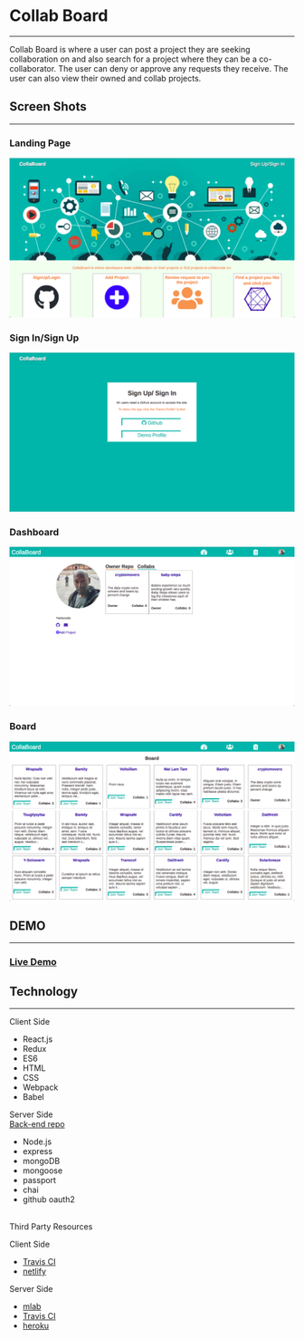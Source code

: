 <h1>Collab Board</h1>
<hr>
Collab Board is where a user can post a project they are seeking collaboration on and also search for a project where they can be a co-collaborator. The user can deny or approve any requests they receive. The user can also view their owned and collab projects.

<h2>Screen Shots</h2>
<hr>
<h3>Landing Page</h3>
<img src="screenshots/landingscreen.png">
<h3>Sign In/Sign Up</h3>
<img src="screenshots/authoscreen.png">
<h3>Dashboard</h3>
<img src="screenshots/dashboard.png">
<h3>Board</h3>
<img src="screenshots/board.png">
<h2>DEMO</h2>
<hr>
<h3><a href="https://zealous-joliot-ccbd2b.netlify.com" target="_blank">Live Demo</a></h3>

<h2>Technology</h2>
<hr>
Client Side
<ul>
	<li>React.js</li>
	<li>Redux</li>
	<li>ES6</li>
	<li>HTML</li>
	<li>CSS</li>
	<li>Webpack</li>
	<li>Babel</li>
</ul>

Server Side
<br>
<a href="https://github.com/Hartecode/collab-board-backend" target="_blank">Back-end repo</a>
<ul>
	<li>Node.js</li>
	<li>express</li>
	<li>mongoDB</li>
	<li>mongoose</li>
	<li>passport</li>
	<li>chai</li>
	<li>github oauth2</li>
</ul>
<br>
Third Party Resources 

Client Side
<ul>
	<li><a href="https://travis-ci.org/" target="_blank">Travis CI</a></li>
	<li><a href="https://www.netlify.com/" target="_blank">netlify</a></li>
</ul>
Server Side
<ul>
	<li><a href="https://mlab.com/welcome/" target="_blank">mlab</a></li>
	<li><a href="https://travis-ci.org/" target="_blank">Travis CI</a></li>
	<li><a href="https://www.heroku.com/home" target="_blank">heroku</a></li>
</ul>
